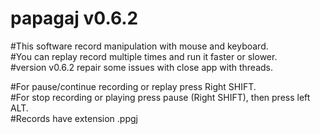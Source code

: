 # papagaj v0.6.2 

#This software record manipulation with mouse and keyboard.<br>
#You can replay record multiple times and run it faster or slower.<br>
#version v0.6.2 repair some issues with close app with threads.

#For pause/continue recording or replay press Right SHIFT.<br>
#For stop recording or playing press pause (Right SHIFT), then press left ALT.<br>
#Records have extension .ppgj
